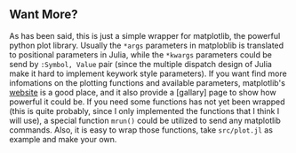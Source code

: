 ## Want More?

As has been said, this is just a simple wrapper for matplotlib, the
powerful python plot library. Usually the `*args` parameters in
matploblib is translated to positional parameters in Julia, while the
`*kwargs` parameters could be send by `:Symbol, Value` pair (since the
multiple dispatch design of Julia make it hard to implement keywork
style parameters). If you want find more infomations on the plotting
functions and available parameters, matplotlib's [website][mpl] is a
good place, and it also provide a [gallary] page to show how powerful it
could be. If you need some functions has not yet been wrapped (this is
quite probably, since I only implemented the functions that I think I
will use), a special function `mrun()` could be utilized to send any
matplotlib commands. Also, it is easy to wrap those functions, take
`src/plot.jl` as example and make your own.

[mpl]: http://matplotlib.org/
[gallery]: http://matplotlib.org/gallery.html
